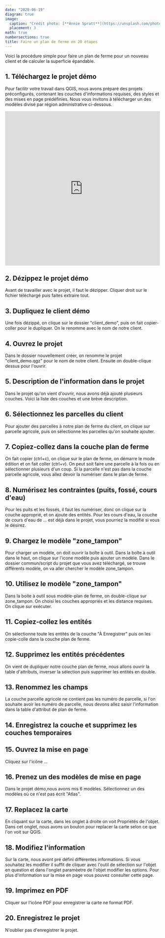 ```yaml
---
date: "2020-06-19"
diagram: true
image:
  caption: "Crédit photo: [**Annie Spratt**](https://unsplash.com/photos/AFB6S2kibuk)"
  placement: 3
math: true
numbersections: true
title: Faire un plan de ferme en 20 étapes
---
```


Voici la procédure simple pour faire un plan de ferme pour un nouveau client et de calculer la superficie épandable.

## 1. Téléchargez le projet démo

Pour facilitr votre travail dans QGIS, nous avons préparé des projets préconfigurés, contenant les couches d'informations requises, des styles et des mises en page prédéfinies. Nous vous invitons à télécharger un des modèles divisé par région administrative ci-dessous. 


<iframe src="https://drive.google.com/embeddedfolderview?id=1XXKXesdTfglVrqOAHMuY6uvCyp07pcso#list" width="100%" height="500" frameborder="0"title=”Projet démo par région administrative"></iframe>

## 2. Dézippez le projet démo

Avant de travailler avec le projet, il faut le dézipper. Cliquer droit sur le fichier téléchargé puis faites extraire tout.

## 3. Dupliquez le client démo

Une fois dézippé, on clique sur le dossier "client_demo", puis on fait copier-coller pour le dupliquer. On le renomme avec le nom de notre client.


## 4. Ouvrez le projet
 
Dans le dossier nouvellement créer, on renomme le projet "client_demo.qgz" pour le nom de notre client. Ensuite on double-clique dessus pour l'ouvrir. 

## 5. Description de l'information dans le projet

Dans le projet qu'on vient d'ouvrir, nous avons déjà ajouté plusieurs couches. Voici la liste des couches et une brève description.


## 6. Sélectionnez les parcelles du client


Pour ajouter des parcelles à notre plan de ferme du client, on clique sur parcelle agricole, puis on sélectionne les parcelles qu'on souhaite ajouter. 



## 7. Copiez-collez dans la couche plan de ferme

On fait copier (ctrl+c), on clique sur le plan de ferme, on démarre le mode édition et on fait coller (ctrl+v). On peut soit faire une parcelle à la fois ou en sélectionner plusieurs d'un coup. Si la parcelle n'est pas dans la couche parcelle agricole, vous allez devoir la numériser dans le plan de ferme.



## 8. Numérisez les contraintes (puits, fossé, cours d'eau)

Pour les puits et les fossés, il faut les numériser, donc on clique sur la couche approprié, et on ajoute des entités. Pour les cours d'eau, la couche de cours d'eau de ... est déjà dans le projet, vous pourriez la modifié si vous le désirez.

  
## 9. Chargez le modèle "zone_tampon"


Pour charger un modèle, on doit ouvrir la boîte à outil. Dans la boîte à outil dans le haut, on clique sur l'icone modèle puis ajouter un modèle. Dans le dossier commun/script du projet que vous avez téléchargé, se trouve différents modèle, on va aller chercher le modèle zone_tampon.


## 10. Utilisez le modèle "zone_tampon"

Dans la boite à outil sous modèle-plan de ferme, on double-clique sur zone_tampon. On choisi les couches appropriés et les distance requises. On clique sur exécuter.


## 11. Copiez-collez les entités

On sélectionne toute les entités de la couche "À Enregistrer" puis on les copie-colle dans la couche plan de ferme.


## 12. Supprimez les entités précédentes


On vient de dupliquer notre couche plan de ferme, nous allons ouvrir la table d'attributs, inverser la sélection puis supprimer les entités en double.

## 13. Renommez les champs

La couche parcelle agricole ne contient pas les numéro de parcelle, si l'on souhaite avoir les numéro de parcelle, nous devons allez saisir l'information dans la table d'attribut de plan de ferme.


## 14. Enregistrez la couche et supprimez les couches temporaires




## 15. Ouvrez la mise en page


Cliquez sur l'icône ...


## 16. Prenez un des modèles de mise en page

Dans le projet démo,nous avons mis 6 modèles. Sélectionnez un des modèles où ce n'est pas écrit "Atlas". 



## 17. Replacez la carte

En cliquant sur la carte, dans les onglet à droite on voit Propriétés de l'objet. Dans cet onglet, nous avons un bouton pour replacer la carte selon ce que l'on voit sur QGIS.



## 18. Modifiez l'information

Sur la carte, nous avont pré défini différentes informations. Si vous souhaitez les modifier il suffit de cliquer avec l'outil de sélection sur l'objet en question et dans l'onglet paramèetre de l'objet modifier les options. Pour plus d'information sur la mise en page vous pouvez consulter cette page.





## 19. Imprimez en PDF

Cliquer sur l'icône PDF pour enregistrer la carte ne format PDF.

 
## 20. Enregistrez le projet

N'oublier pas d'enregistrer le projet.
